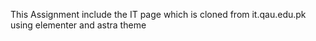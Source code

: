 This Assignment include the IT page which is cloned from it.qau.edu.pk using elementer and astra theme
